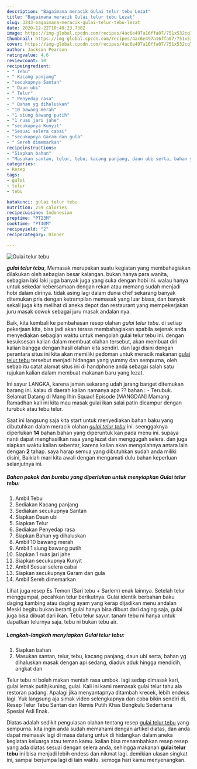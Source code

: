 ```yaml
---
description: "Bagaimana meracik Gulai telur tebu Lezat"
title: "Bagaimana meracik Gulai telur tebu Lezat"
slug: 3243-bagaimana-meracik-gulai-telur-tebu-lezat
date: 2020-12-22T10:48:23.738Z
image: https://img-global.cpcdn.com/recipes/4ac6e497a16ffa07/751x532cq70/gulai-telur-tebu-foto-resep-utama.jpg
thumbnail: https://img-global.cpcdn.com/recipes/4ac6e497a16ffa07/751x532cq70/gulai-telur-tebu-foto-resep-utama.jpg
cover: https://img-global.cpcdn.com/recipes/4ac6e497a16ffa07/751x532cq70/gulai-telur-tebu-foto-resep-utama.jpg
author: Jackson Pearson
ratingvalue: 4.6
reviewcount: 10
recipeingredient:
- " Tebu"
- " Kacang panjang"
- "secukupnya Santan"
- " Daun ubi"
- " Telur"
- " Penyedap rasa"
- " Bahan yg dihaluskan"
- "10 bawang merah"
- "1 siung bawang putih"
- "1 ruas jari jahe"
- "secukupnya Kunyit"
- "Sesuai selera cabai"
- "secukupnya Garam dan gula"
- " Sereh dimemarkan"
recipeinstructions:
- "Siapkan bahan"
- "Masukan santan, telur, tebu, kacang panjang, daun ubi serta, bahan yg dihaluskan masak dengan api sedang, diaduk aduk hingga mendidih, angkat dan"
categories:
- Resep
tags:
- gulai
- telur
- tebu

katakunci: gulai telur tebu 
nutrition: 259 calories
recipecuisine: Indonesian
preptime: "PT23M"
cooktime: "PT40M"
recipeyield: "2"
recipecategory: Dinner

---
```



![Gulai telur tebu](https://img-global.cpcdn.com/recipes/4ac6e497a16ffa07/751x532cq70/gulai-telur-tebu-foto-resep-utama.jpg)

<b><i>gulai telur tebu</i></b>, Memasak merupakan suatu kegiatan yang membahagiakan dilakukan oleh sebagian besar kalangan. bukan hanya para wanita, sebagian laki laki juga banyak juga yang suka dengan hobi ini. walau hanya untuk sekedar kebersamaan dengan rekan atau memang sudah menjadi hobi dalam dirinya. tidak asing lagi dalam dunia chef sekarang banyak ditemukan pria dengan ketrampilan memasak yang luar biasa, dan banyak sekali juga kita melihat di aneka depot dan restaurant yang mempekerjakan juru masak cowok sebagai juru masak andalan nya.

Baik, kita kembali ke pembahasan resep olahan <i>gulai telur tebu</i>. di setiap pekerjaan kita, bisa jadi akan terasa membahagiakan apabila sejenak anda menyediakan sebagian waktu untuk mengolah gulai telur tebu ini. dengan kesuksesan kalian dalam membuat olahan tersebut, akan membuat diri kalian bangga dengan hasil olahan kita sendiri. dan lagi disini dengan perantara situs ini kita akan memiliki pedoman untuk meracik makanan <u>gulai telur tebu</u> tersebut menjadi hidangan yang yummy dan sempurna, oleh sebab itu catat alamat situs ini di handphone anda sebagai salah satu rujukan kalian dalam membuat makanan baru yang lezat.

Ini sayur LANGKA, karena jaman sekarang udah jarang banget ditemukan barang ini. kalau di daerah kalian namanya apa ?? bahan : - Terubuk. Selamat Datang di Mang Ihin Squad! Episode [MANGDAN] Mamang Ramadhan kali ini kita mau masak gulai ikan salai patin dicampur dengan turubuk atau tebu telur.


Saat ini langsung saja kita start untuk menyediakan bahan baku yang dibutuhkan dalam meracik olahan <u><i>gulai telur tebu</i></u> ini. seenggaknya diperlukan <b>14</b> bahan bahan yang diperuntuk kan pada menu ini. supaya nanti dapat menghasilkan rasa yang lezat dan menggugah selera. dan juga siapkan waktu kalian sebentar, karena kalian akan mengolahnya antara lain dengan <b>2</b> tahap. saya harap semua yang dibutuhkan sudah anda miliki disini, Baiklah mari kita awali dengan mengamati dulu bahan keperluan selanjutnya ini.

<!--inarticleads1-->

##### Bahan pokok dan bumbu yang diperlukan untuk menyiapkan Gulai telur tebu:

1. Ambil  Tebu
1. Sediakan  Kacang panjang
1. Sediakan secukupnya Santan
1. Siapkan  Daun ubi
1. Siapkan  Telur
1. Sediakan  Penyedap rasa
1. Siapkan  Bahan yg dihaluskan
1. Ambil 10 bawang merah
1. Ambil 1 siung bawang putih
1. Siapkan 1 ruas jari jahe
1. Siapkan secukupnya Kunyit
1. Ambil Sesuai selera cabai
1. Siapkan secukupnya Garam dan gula
1. Ambil  Sereh dimemarkan


Lihat juga resep Es Temon (Sari tebu + Sarlem) enak lainnya. Setelah telur menggumpal, pecahkan telur berikutnya. Gulai identik berbahan baku daging kambing atau daging ayam yang kerap dijadikan menu andalan Meski begitu bukan berarti gulai hanya bisa dibuat dari daging saja, gulai juga bisa dibuat dari ikan. Tebu telur sayur. tanam tebu ni hanya untuk dapatkan telurnya saja. tebu ni bukan tebu air. 

<!--inarticleads2-->

##### Langkah-langkah menyiapkan Gulai telur tebu:

1. Siapkan bahan
1. Masukan santan, telur, tebu, kacang panjang, daun ubi serta, bahan yg dihaluskan masak dengan api sedang, diaduk aduk hingga mendidih, angkat dan


Telur tebu ni boleh makan mentah rasa umbok. lagi sedap dimasak kari, gulai lemak putih/kuning, gulai. Kali ini kami memasak gulai telur tahu ala restoran padang. Apalagi jika menyantapnya ditambah krecek, lebih endeus lagi. Yuk langsung aja simak video selengkapnya dan coba bikin sendiri di. Resep Telur Tebu Santan dan Remis Putih Khas Bengkulu Sederhana Spesial Asli Enak. 

Diatas adalah sedikit pengulasan olahan tentang resep <u>gulai telur tebu</u> yang sempurna. kita ingin anda sudah memahami dengan artikel diatas, dan anda dapat memasak lagi di masa datang untuk di hidangkan dalam aneka kegiatan keluarga atau teman kamu. kalian bisa menambahkan resep resep yang ada diatas sesuai dengan selera anda, sehingga makanan <b>gulai telur tebu</b> ini bisa menjadi lebih endess dan nikmat lagi. demikian ulasan singkat ini, sampai berjumpa lagi di lain waktu. semoga hari kamu menyenangkan.
